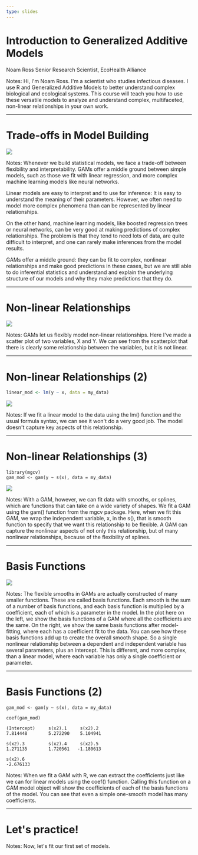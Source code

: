 ```yaml
---
type: slides
---
```


# Introduction to Generalized Additive Models

Noam Ross 
Senior Research Scientist, EcoHealth Alliance

Notes: Hi, I'm Noam Ross. I'm a scientist who studies infectious diseases. I use R and Generalized Additive Models to better understand complex biological and ecological systems. This course will teach you how to use these versatile models to analyze and understand complex, multifaceted, non-linear relationships in your own work.

---

# Trade-offs in Model Building

![](https://github.com/noamross/gams-in-r-course/blob/master/images/tradeoff-slider.png?raw=true)


Notes: Whenever we build statistical models, we face a trade-off between flexibility and interpretability. GAMs offer a middle ground between simple models, such as those we fit with linear regression, and more complex machine learning models like neural networks.

Linear models are easy to interpret and to use for inference: It is easy to understand the meaning of their parameters. However, we often need to model more complex phenomena than can be represented by linear relationships.

On the other hand, machine learning models, like boosted regression trees or neural networks, can be very good at making predictions of complex relationships. The problem is that they tend to need lots of data, are quite difficult to interpret, and one can rarely make inferences from the model results.

GAMs offer a middle ground: they can be fit to complex, nonlinear relationships and make good predictions in these cases, but we are still able to do inferential statistics and understand and explain the underlying structure of our models and why they make predictions that they do.

---

# Non-linear Relationships

![](https://github.com/noamross/gams-in-r-course/blob/master/images/nonlinear-scatter-1.png?raw=true)

Notes: GAMs let us flexibly model non-linear relationships. Here I've made a scatter plot of two variables, X and Y. We can see from the scatterplot that there is clearly some relationship between the variables, but it is not linear.

---

# Non-linear Relationships (2)

```r
linear_mod <- lm(y ~ x, data = my_data)
```

![](https://github.com/noamross/gams-in-r-course/blob/master/images/nonlinear-scatter-lm-1.png?raw=true)

Notes: If we fit a linear model to the data using the lm() function and the usual formula syntax, we can see it won't do a very good job. The model doesn't capture key aspects of this relationship.

---

# Non-linear Relationships (3)

```{r}
library(mgcv)
gam_mod <- gam(y ~ s(x), data = my_data)
```

![](https://github.com/noamross/gams-in-r-course/blob/master/images/nonlinear-scatter-gam-1.png?raw=true)

Notes: With a GAM, however, we can fit data with smooths, or splines, which are functions that can take on a wide variety of shapes. 
We fit a GAM using the gam() function from the mgcv package. 
Here, when we fit this GAM, we wrap the independent variable, x, in the s(), that is smooth function to specify that we want this relationship to be flexible.
A GAM can capture the nonlinear aspects of not only this relationship, but of many nonlinear relationships, because of the flexibility of splines.

---

# Basis Functions

![](https://github.com/noamross/gams-in-r-course/blob/master/images/basis-functions-1.png?raw=true)

Notes: The flexible smooths in GAMs are actually constructed of many smaller functions. These are called basis functions. Each smooth is the sum of a number of basis functions, and each basis function is multiplied by a coefficient, each of which is a parameter in the model. In the plot here on the left, we show the basis functions of a GAM where all the coefficients are the same. On the right, we show the same basis functions after model-fitting, where each has a coefficient fit to the data. You can see how these basis functions add up to create the overall smooth shape. So a single nonlinear relationship between a dependent and independent variable has several parameters, plus an intercept. This is different, and more complex, than a linear model, where each variable has only a single coefficient or parameter.

---

# Basis Functions (2)

```{r}
gam_mod <- gam(y ~ s(x), data = my_data)

coef(gam_mod)

(Intercept)     s(x2).1     s(x2).2    
7.814448        5.272290    5.104941
     
s(x2).3         s(x2).4     s(x2).5
1.271135        1.720561   -1.180613 
     
s(x2).6 
-2.676133
```

Notes: When we fit a GAM with R, we can extract the coefficients just like we can for linear models using the coef() function.  Calling this function on a GAM model object will show the coefficients of each of the basis functions of the model.  You can see that even a simple one-smooth model has many coefficients.

---

# Let's practice!

Notes: Now, let's fit our first set of models.


